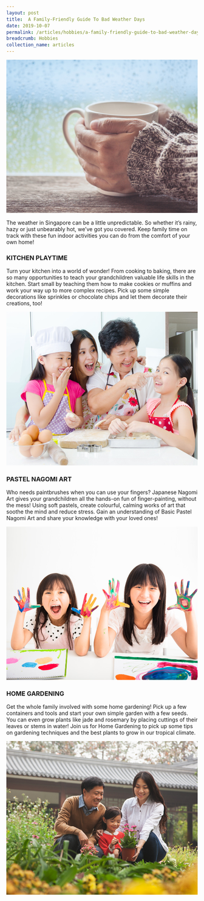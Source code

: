 ```yaml
---
layout: post
title:  A Family-Friendly Guide To Bad Weather Days
date: 2019-10-07
permalink: /articles/hobbies/a-family-friendly-guide-to-bad-weather-days
breadcrumb: Hobbies
collection_name: articles
---
```

![A Family-Friendly Guide To Bad Weather Days](/images/content-articles/hobbies/a-family-friendly-guide-to-bad-weather-days-img1.jpg)

The weather in Singapore can be a little unpredictable. So whether it’s rainy, hazy or just unbearably hot, we’ve got you covered. Keep family time on track with these fun indoor activities you can do from the comfort of your own home!

### KITCHEN PLAYTIME
Turn your kitchen into a world of wonder! From cooking to baking, there are so many opportunities to teach your grandchildren valuable life skills in the kitchen. Start small by teaching them how to make cookies or muffins and work your way up to more complex recipes. Pick up some simple decorations like sprinkles or chocolate chips and let them decorate their creations, too!

![A Family-Friendly Guide To Bad Weather Days](/images/content-articles/hobbies/a-family-friendly-guide-to-bad-weather-days-img2.jpg)

### PASTEL NAGOMI ART
Who needs paintbrushes when you can use your fingers? Japanese Nagomi Art gives your grandchildren all the hands-on fun of finger-painting, without the mess! Using soft pastels, create colourful, calming works of art that soothe the mind and reduce stress. Gain an understanding of Basic Pastel Nagomi Art and share your knowledge with your loved ones!

![A Family-Friendly Guide To Bad Weather Days](/images/content-articles/hobbies/a-family-friendly-guide-to-bad-weather-days-img3.jpg)

### HOME GARDENING
Get the whole family involved with some home gardening! Pick up a few containers and tools and start your own simple garden with a few seeds. You can even grow plants like jade and rosemary by placing cuttings of their leaves or stems in water! Join us for Home Gardening to pick up some tips on gardening techniques and the best plants to grow in our tropical climate.

![A Family-Friendly Guide To Bad Weather Days](/images/content-articles/hobbies/a-family-friendly-guide-to-bad-weather-days-img4.jpg)